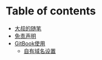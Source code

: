 # Table of contents

* [大叔的随笔](README.md)
* [免责声明](mian-ze-sheng-ming.md)
* [GitBook使用](gitbook-shi-yong/README.md)
  * [自有域名设置](gitbook-shi-yong/zi-you-yu-ming-she-zhi.md)
